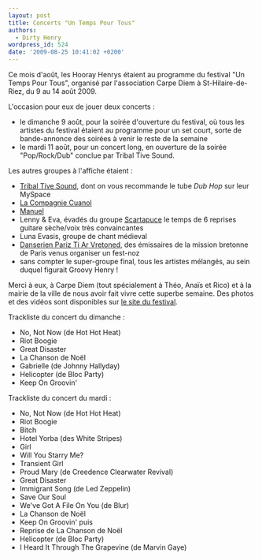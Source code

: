 ```yaml
---
layout: post
title: Concerts "Un Temps Pour Tous"
authors:
  - Dirty Henry
wordpress_id: 524
date: '2009-08-25 10:41:02 +0200'
---
```

Ce mois d'août, les Hooray Henrys étaient au programme du festival "Un Temps Pour Tous", organisé par l'association Carpe Diem à St-Hilaire-de-Riez, du 9 au 14 août 2009.

L'occasion pour eux de jouer deux concerts :
- le dimanche 9 août, pour la soirée d'ouverture du festival, où tous les artistes du festival étaient au programme pour un set court, sorte de bande-annonce des soirées à venir le reste de la semaine
- le mardi 11 août, pour un concert long, en ouverture de la soirée "Pop/Rock/Dub" conclue par Tribal Tive Sound.

Les autres groupes à l'affiche étaient :
- [Tribal Tive Sound](http://www.myspace.com/tribaltivesound), dont on vous recommande le tube *Dub Hop* sur leur MySpace
- [La Compagnie Cuanol](http://www.myspace.com/lacompagniecuanol83)
- [Manuel](http://www.festivalcarpediem.info/cariboost1/crbst_35.html)
- Lenny & Eva, évadés du groupe [Scartapuce](http://www.myspace.com/scartapuce) le temps de 6 reprises guitare sèche/voix très convaincantes 
- Luna Evasis, groupe de chant médieval
- [Danserien Pariz Ti Ar Vretoned](http://www.festivalcarpediem.info/cariboost1/crbst_55.html), des émissaires de la mission bretonne de Paris venus organiser un fest-noz
- sans compter le super-groupe final, tous les artistes mélangés, au sein duquel figurait Groovy Henry !

Merci à eux, à Carpe Diem (tout spécialement à Théo, Anaïs et Rico) et à la mairie de la ville de nous avoir fait vivre cette superbe semaine. Des photos et des vidéos sont disponibles sur [le site du festival](http://www.festivalcarpediem.info/).

Trackliste du concert du dimanche :
- No, Not Now (de Hot Hot Heat)
- Riot Boogie
- Great Disaster
- La Chanson de Noël
- Gabrielle (de Johnny Hallyday)
- Helicopter (de Bloc Party)
- Keep On Groovin'

Trackliste du concert du mardi :
- No, Not Now (de Hot Hot Heat)
- Riot Boogie
- Bitch
- Hotel Yorba (des White Stripes)
- Girl
- Will You Starry Me?
- Transient Girl
- Proud Mary (de Creedence Clearwater Revival)
- Great Disaster
- Immigrant Song (de Led Zeppelin)
- Save Our Soul
- We've Got A File On You (de Blur)
- La Chanson de Noël
- Keep On Groovin'
puis
- Reprise de La Chanson de Noël
- Helicopter (de Bloc Party)
- I Heard It Through The Grapevine (de Marvin Gaye)

<object width="425" height="344"><param name="movie" value="http://www.youtube.com/v/-auyB5FDtRw&hl=fr&fs=1&"></param><param name="allowFullScreen" value="true"></param><param name="allowscriptaccess" value="always"></param><embed src="http://www.youtube.com/v/-auyB5FDtRw&hl=fr&fs=1&" type="application/x-shockwave-flash" allowscriptaccess="always" allowfullscreen="true" width="425" height="344"></embed></object>
